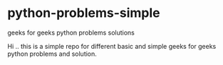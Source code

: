 # python-problems-simple
geeks for geeks python problems solutions 

Hi ..
this is a simple repo for different basic and simple geeks for geeks python problems and solution.
